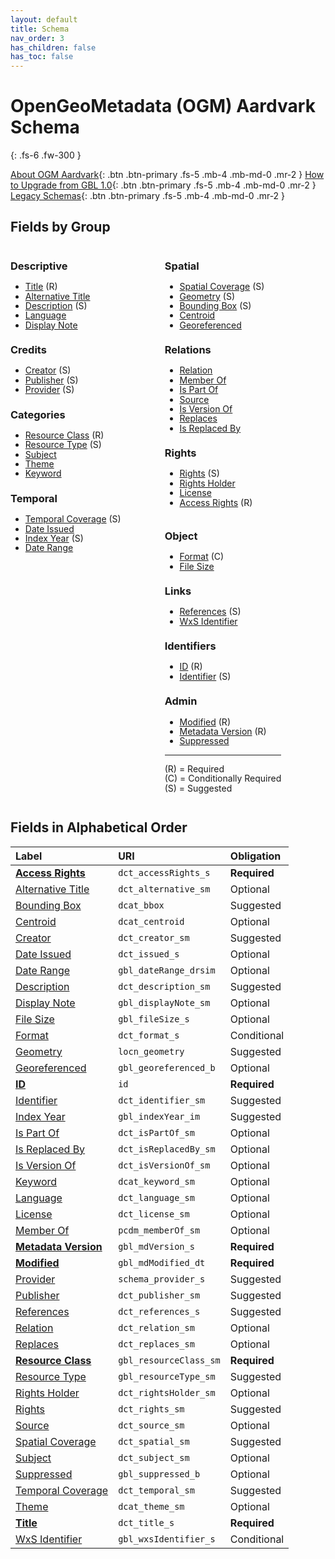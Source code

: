 ```yaml
---
layout: default
title: Schema
nav_order: 3
has_children: false
has_toc: false
---
```


# OpenGeoMetadata (OGM) Aardvark Schema

{: .fs-6 .fw-300 }

[About OGM Aardvark](about-ogm-aardvark){: .btn .btn-primary .fs-5 .mb-4 .mb-md-0 .mr-2 }
[How to Upgrade from GBL 1.0](upgrading){: .btn .btn-primary .fs-5 .mb-4 .mb-md-0 .mr-2 }
[Legacy Schemas](legacy-versions){: .btn .btn-primary .fs-5 .mb-4 .mb-md-0 .mr-2 }

## Fields by Group

<div style="float:left; margin-right:5em; line-height:1.1" markdown="1">

### Descriptive
- [Title](ogm-aardvark/title) (R)
- [Alternative Title](ogm-aardvark/alternative-title)
- [Description](ogm-aardvark/description) (S)
- [Language](ogm-aardvark/language)
- [Display Note](ogm-aardvark/display-note)

### Credits
- [Creator](ogm-aardvark/creator) (S)
- [Publisher](ogm-aardvark/publisher) (S)
- [Provider](ogm-aardvark/provider) (S)

### Categories
- [Resource Class](ogm-aardvark/resource-class) (R)
- [Resource Type](ogm-aardvark/resource-type) (S)
- [Subject](ogm-aardvark/subject)
- [Theme](ogm-aardvark/theme)
- [Keyword](ogm-aardvark/keyword)

### Temporal
- [Temporal Coverage](ogm-aardvark/temporal-coverage) (S)
- [Date Issued](ogm-aardvark/date-issued)
- [Index Year](ogm-aardvark/index-year) (S)
- [Date Range](ogm-aardvark/date-range)

</div>
<div style="float:left; margin-right:5em; line-height:1.1" markdown="1">

### Spatial
- [Spatial Coverage](ogm-aardvark/spatial-coverage) (S)
- [Geometry](ogm-aardvark/geometry) (S)
- [Bounding Box](ogm-aardvark/bounding-box) (S)
- [Centroid](ogm-aardvark/centroid)
- [Georeferenced](ogm-aardvark/georeferenced)

### Relations
- [Relation](ogm-aardvark/relation)
- [Member Of](ogm-aardvark/member-of)
- [Is Part Of](ogm-aardvark/is-part-of)
- [Source](ogm-aardvark/source)
- [Is Version Of](ogm-aardvark/is-version-of)
- [Replaces](ogm-aardvark/replaces)
- [Is Replaced By](ogm-aardvark/is-replaced-by)

### Rights
- [Rights](ogm-aardvark/rights) (S)
- [Rights Holder](ogm-aardvark/rights-holder)
- [License](ogm-aardvark/license)
- [Access Rights](ogm-aardvark/access-rights) (R)

</div>
<div style="float:left; line-height:1.1" markdown="1">

### Object
- [Format](ogm-aardvark/format) (C)
- [File Size](ogm-aardvark/file-size)

### Links
- [References](ogm-aardvark/references) (S)
- [WxS Identifier](ogm-aardvark/wxs-identifier)

### Identifiers
- [ID](ogm-aardvark/id) (R)
- [Identifier](ogm-aardvark/identifier) (S)

### Admin
- [Modified](ogm-aardvark/modified) (R)
- [Metadata Version](ogm-aardvark/metadata-version) (R)
- [Suppressed](ogm-aardvark/suppressed)

----

(R) = Required  
(C) = Conditionally Required  
(S) = Suggested  

</div>

<br style="clear:left">

## Fields in Alphabetical Order

| Label                                                   | URI                    | Obligation  |
|:--------------------------------------------------------|:-----------------------|:------------|
| **[Access Rights](ogm-aardvark/access-rights)**       | `dct_accessRights_s`   | <span class="text-red-300">**Required**</span> |
| [Alternative Title](ogm-aardvark/alternative-title)   | `dct_alternative_sm`   | Optional    |
| [Bounding Box](ogm-aardvark/bounding-box)             | `dcat_bbox`            | Suggested |
| [Centroid](ogm-aardvark/centroid)                     | `dcat_centroid`        | Optional    |
| [Creator](ogm-aardvark/creator)                       | `dct_creator_sm`       | Suggested |
| [Date Issued](ogm-aardvark/date-issued)               | `dct_issued_s`         | Optional    |
| [Date Range](ogm-aardvark/date-range)                 | `gbl_dateRange_drsim`  | Optional    |
| [Description](ogm-aardvark/description)               | `dct_description_sm`   | Suggested |
| [Display Note](ogm-aardvark/display-note)             | `gbl_displayNote_sm`   | Optional    |
| [File Size](ogm-aardvark/file-size)                   | `gbl_fileSize_s`       | Optional    |
| [Format](ogm-aardvark/format)                         | `dct_format_s`         | Conditional |
| [Geometry](ogm-aardvark/geometry)                     | `locn_geometry`        | Suggested |
| [Georeferenced](ogm-aardvark/georeferenced)           | `gbl_georeferenced_b`  | Optional    |
| **[ID](ogm-aardvark/id)**                             | `id`                   | <span class="text-red-300">**Required**</span> |
| [Identifier](ogm-aardvark/identifier)                 | `dct_identifier_sm`    | Suggested |
| [Index Year](ogm-aardvark/index-year)                 | `gbl_indexYear_im`     | Suggested |
| [Is Part Of](ogm-aardvark/is-part-of)                 | `dct_isPartOf_sm`      | Optional    |
| [Is Replaced By](ogm-aardvark/is-replaced-by)         | `dct_isReplacedBy_sm`  | Optional    |
| [Is Version Of](ogm-aardvark/is-version-of)           | `dct_isVersionOf_sm`   | Optional    |
| [Keyword](ogm-aardvark/keyword)                       | `dcat_keyword_sm`      | Optional    |
| [Language](ogm-aardvark/language)                     | `dct_language_sm`      | Optional    |
| [License](ogm-aardvark/license)                       | `dct_license_sm`       | Optional    |
| [Member Of](ogm-aardvark/member-of)                   | `pcdm_memberOf_sm`     | Optional    |
| **[Metadata Version](ogm-aardvark/metadata-version)** | `gbl_mdVersion_s`      | <span class="text-red-300">**Required**</span> |
| **[Modified](ogm-aardvark/modified)**                 | `gbl_mdModified_dt`    | <span class="text-red-300">**Required**</span> |
| [Provider](ogm-aardvark/provider)                     | `schema_provider_s`    | Suggested |
| [Publisher](ogm-aardvark/publisher)                   | `dct_publisher_sm`     | Suggested |
| [References](ogm-aardvark/references)                 | `dct_references_s`     | Suggested |
| [Relation](ogm-aardvark/relation)                     | `dct_relation_sm`      | Optional    |
| [Replaces](ogm-aardvark/replaces)                     | `dct_replaces_sm`      | Optional    |
| **[Resource Class](ogm-aardvark/resource-class)**     | `gbl_resourceClass_sm` | <span class="text-red-300">**Required**</span> |
| [Resource Type](ogm-aardvark/resource-type)           | `gbl_resourceType_sm`  | Suggested |
| [Rights Holder](ogm-aardvark/rights-holder)           | `dct_rightsHolder_sm`  | Optional    |
| [Rights](ogm-aardvark/rights)                         | `dct_rights_sm`        | Suggested |
| [Source](ogm-aardvark/source)                         | `dct_source_sm`        | Optional    |
| [Spatial Coverage](ogm-aardvark/spatial-coverage)     | `dct_spatial_sm`       | Suggested |
| [Subject](ogm-aardvark/subject)                       | `dct_subject_sm`       | Optional    |
| [Suppressed](ogm-aardvark/suppressed)                 | `gbl_suppressed_b`     | Optional    |
| [Temporal Coverage](ogm-aardvark/temporal-coverage)   | `dct_temporal_sm`      | Suggested |
| [Theme](ogm-aardvark/theme)                           | `dcat_theme_sm`        | Optional    |
| **[Title](ogm-aardvark/title)**                       | `dct_title_s`          | <span class="text-red-300">**Required**</span> |
| [WxS Identifier](ogm-aardvark/wxs-identifier)         | `gbl_wxsIdentifier_s`  | Conditional |
